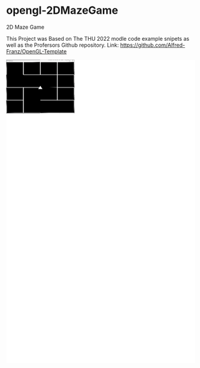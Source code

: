 # opengl-2DMazeGame
2D Maze Game


This Project was Based on The THU 2022 modle code example snipets as well as the Profersors Github repository.
Link: https://github.com/Alfred-Franz/OpenGL-Template

![alt text](https://github.com/mannmi/opengl-2DMazeGame/blob/main/ScreenShot/ImageGame.png?raw=true)
